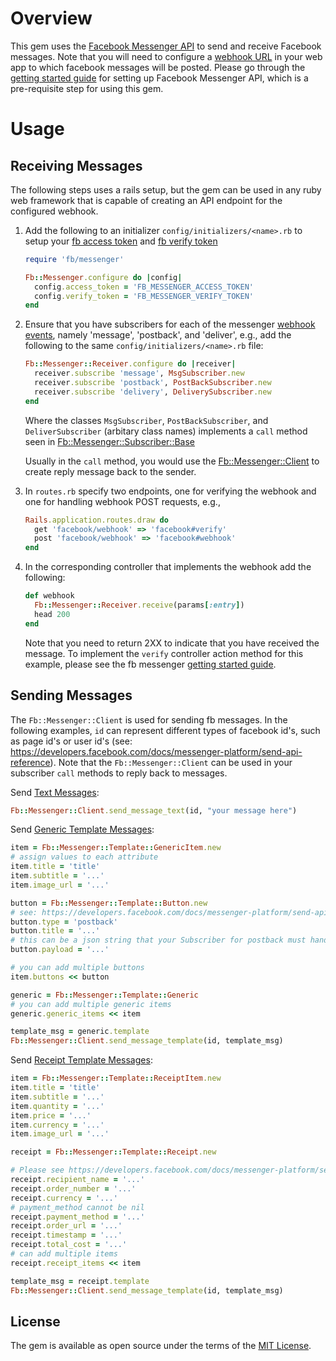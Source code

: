 # Overview

This gem uses the [Facebook Messenger API](https://developers.facebook.com/docs/messenger-platform/send-api-reference) to send and receive Facebook messages. Note that you will need to configure a [webhook URL](https://developers.facebook.com/docs/messenger-platform/webhook-reference) in your web app to which facebook messages will be posted. Please go through the [getting started guide](https://developers.facebook.com/docs/messenger-platform/quickstart) for setting up Facebook Messenger API, which is a pre-requisite step for using this gem.

# Usage

## Receiving Messages

The following steps uses a rails setup, but the gem can be used in any ruby web framework that is capable of creating an API endpoint for the configured webhook.

1. Add the following to an initializer `config/initializers/<name>.rb` to setup your [fb access token](https://developers.facebook.com/docs/messenger-platform/quickstart) and [fb verify token](https://developers.facebook.com/docs/messenger-platform/quickstart)
   ```ruby
   require 'fb/messenger'
   
   Fb::Messenger.configure do |config|
     config.access_token = 'FB_MESSENGER_ACCESS_TOKEN'
     config.verify_token = 'FB_MESSENGER_VERIFY_TOKEN'
   end
   ```

2. Ensure that you have subscribers for each of the messenger [webhook events](https://developers.facebook.com/docs/messenger-platform/webhook-reference), namely 'message', 'postback', and 'deliver', e.g., add the following to the same `config/initializers/<name>.rb` file:
   ```ruby
   Fb::Messenger::Receiver.configure do |receiver|
     receiver.subscribe 'message', MsgSubscriber.new
     receiver.subscribe 'postback', PostBackSubscriber.new
     receiver.subscribe 'delivery', DeliverySubscriber.new
   end
   ```
   
   Where the classes `MsgSubscriber`, `PostBackSubscriber`, and `DeliverSubscriber` (arbitary class names) implements a `call` method seen in [Fb::Messenger::Subscriber::Base](https://github.com/ccleung/fb-messenger/blob/master/lib/fb/messenger/subscribers/base.rb)
   
   Usually in the `call` method, you would use the [Fb::Messenger::Client](https://github.com/ccleung/fb-messenger/blob/master/README.md#sending-messages) to create reply message back to the sender.

3. In `routes.rb` specify two endpoints, one for verifying the webhook and one for handling webhook POST requests, e.g.,
   ```ruby
   Rails.application.routes.draw do
     get 'facebook/webhook' => 'facebook#verify'
     post 'facebook/webhook' => 'facebook#webhook'
   end
   ```

4. In the corresponding controller that implements the webhook add the following:
   ```ruby
   def webhook
     Fb::Messenger::Receiver.receive(params[:entry])
     head 200
   end
   ```
   
   Note that you need to return 2XX to indicate that you have received the message. To implement the `verify` controller action method for this example, please see the fb messenger [getting started guide](https://developers.facebook.com/docs/messenger-platform/quickstart).

## Sending Messages

The `Fb::Messenger::Client` is used for sending fb messages. In the following examples, `id` can represent different types of facebook id's, such as page id's or user id's (see: https://developers.facebook.com/docs/messenger-platform/send-api-reference). Note that the `Fb::Messenger::Client` can be used in your subscriber `call` methods to reply back to messages.

Send [Text Messages](https://developers.facebook.com/docs/messenger-platform/send-api-reference/text-message):

```ruby
Fb::Messenger::Client.send_message_text(id, "your message here")
```

Send [Generic Template Messages](https://developers.facebook.com/docs/messenger-platform/send-api-reference/generic-template):

```ruby
item = Fb::Messenger::Template::GenericItem.new
# assign values to each attribute
item.title = 'title'
item.subtitle = '...'
item.image_url = '...'

button = Fb::Messenger::Template::Button.new
# see: https://developers.facebook.com/docs/messenger-platform/send-api-reference/button-template
button.type = 'postback'
button.title = '...'
# this can be a json string that your Subscriber for postback must handle
button.payload = '...'

# you can add multiple buttons
item.buttons << button

generic = Fb::Messenger::Template::Generic
# you can add multiple generic items
generic.generic_items << item

template_msg = generic.template
Fb::Messenger::Client.send_message_template(id, template_msg)
```

Send [Receipt Template Messages](https://developers.facebook.com/docs/messenger-platform/send-api-reference/receipt-template):

```ruby
item = Fb::Messenger::Template::ReceiptItem.new
item.title = 'title'
item.subtitle = '...'
item.quantity = '...'
item.price = '...'
item.currency = '...'
item.image_url = '...'

receipt = Fb::Messenger::Template::Receipt.new

# Please see https://developers.facebook.com/docs/messenger-platform/send-api-reference/receipt-template for example values
receipt.recipient_name = '...'
receipt.order_number = '...'
receipt.currency = '...'
# payment_method cannot be nil
receipt.payment_method = '...'
receipt.order_url = '...'
receipt.timestamp = '...'
receipt.total_cost = '...'
# can add multiple items
receipt.receipt_items << item

template_msg = receipt.template
Fb::Messenger::Client.send_message_template(id, template_msg)
```


## License

The gem is available as open source under the terms of the [MIT License](http://opensource.org/licenses/MIT).

